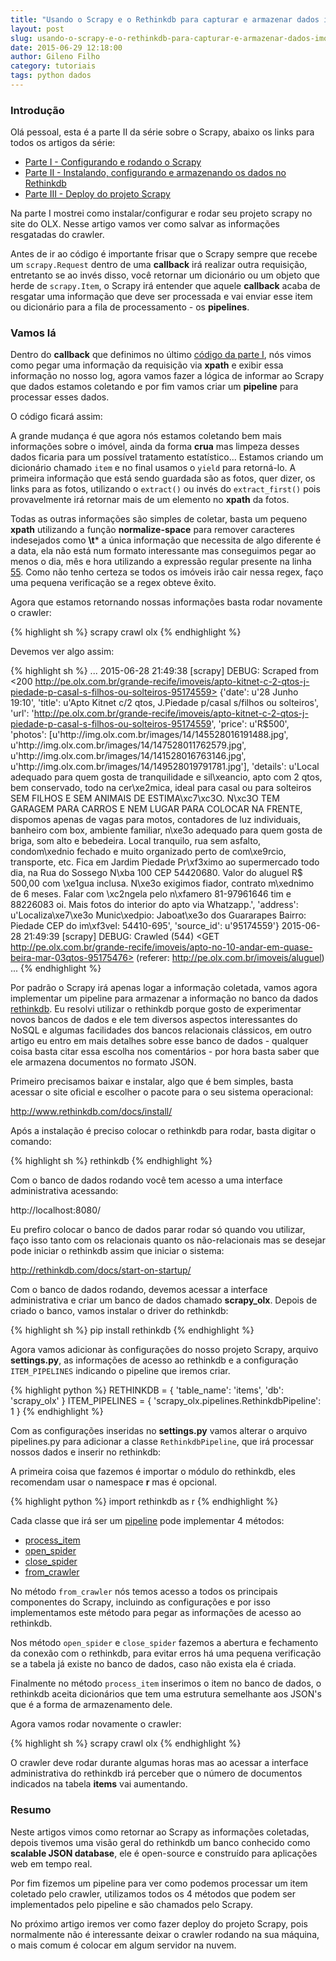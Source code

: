 ```yaml
---
title: "Usando o Scrapy e o Rethinkdb para capturar e armazenar dados imobiliários - Parte II"
layout: post
slug: usando-o-scrapy-e-o-rethinkdb-para-capturar-e-armazenar-dados-imobiliarios-parte-ii
date: 2015-06-29 12:18:00
author: Gileno Filho
category: tutoriais
tags: python dados
---
```


### Introdução

Olá pessoal, esta é a parte II da série sobre o Scrapy, abaixo os links para todos os artigos da série:

- [Parte I - Configurando e rodando o Scrapy](http://gilenofilho.com.br/usando-o-scrapy-e-o-rethinkdb-para-capturar-e-armazenar-dados-imobiliarios-parte-i/)
- [Parte II - Instalando, configurando e armazenando os dados no Rethinkdb](http://gilenofilho.com.br/usando-o-scrapy-e-o-rethinkdb-para-capturar-e-armazenar-dados-imobiliarios-parte-ii/)
- [Parte III - Deploy do projeto Scrapy](http://gilenofilho.com.br/usando-o-scrapy-e-o-rethinkdb-para-capturar-e-armazenar-dados-imobiliarios-parte-iii/)

Na parte I mostrei como instalar/configurar e rodar seu projeto scrapy no site do OLX. Nesse artigo vamos ver como salvar as informações resgatadas do crawler.

Antes de ir ao código é importante frisar que o Scrapy sempre que recebe um `scrapy.Request` dentro de uma **callback** irá realizar outra requisição, entretanto se ao invés disso, você retornar um dicionário ou um objeto que herde de `scrapy.Item`, o Scrapy irá entender que aquele **callback** acaba de resgatar uma informação que deve ser processada e vai enviar esse item ou dicionário para a fila de processamento - os **pipelines**.

### Vamos lá

Dentro do **callback** que definimos no último [código da parte I](https://gist.github.com/gileno/39d3d663a314a56c8e2b#file-olx-py), nós vimos como pegar uma informação da requisição via **xpath** e exibir essa informação no nosso log, agora vamos fazer a lógica de informar ao Scrapy que dados estamos coletando e por fim vamos criar um **pipeline** para processar esses dados.

O código ficará assim:

<script src="https://gist.github.com/gileno/6fbc0cbf1fed942b85de.js"></script>

A grande mudança é que agora nós estamos coletando bem mais informações sobre o imóvel, ainda da forma **crua** mas limpeza desses dados ficaria para um possível tratamento estatístico... Estamos criando um dicionário chamado `item` e no final usamos o `yield` para retorná-lo. A primeira informação que está sendo guardada são as fotos, quer dizer, os links para as fotos, utilizando o `extract()` ou invés do `extract_first()` pois provavelmente irá retornar mais de um elemento no **xpath** da fotos.

Todas as outras informações são simples de coletar, basta um pequeno **xpath** utilizando a função **normalize-space** para remover caracteres indesejados como **\t*** a única informação que necessita de algo diferente é a data, ela não está num formato interessante mas conseguimos pegar ao menos o dia, mês e hora utilizando a expressão regular presente na linha [55](https://gist.github.com/gileno/6fbc0cbf1fed942b85de#file-olx-py-L55). Como não tenho certeza se todos os imóveis irão cair nessa regex, faço uma pequena verificação se a regex obteve êxito.

Agora que estamos retornando nossas informações basta rodar novamente o crawler:

{% highlight sh %}
scrapy crawl olx
{% endhighlight %}

Devemos ver algo assim:

{% highlight sh %}
...
2015-06-28 21:49:38 [scrapy] DEBUG: Scraped from <200 http://pe.olx.com.br/grande-recife/imoveis/apto-kitnet-c-2-qtos-j-piedade-p-casal-s-filhos-ou-solteiros-95174559>
{'date': u'28 Junho 19:10', 'title': u'Apto Kitnet c/2 qtos, J.Piedade p/casal s/filhos ou solteiros', 'url': 'http://pe.olx.com.br/grande-recife/imoveis/apto-kitnet-c-2-qtos-j-piedade-p-casal-s-filhos-ou-solteiros-95174559', 'price': u'R$500', 'photos': [u'http://img.olx.com.br/images/14/145528016191488.jpg', u'http://img.olx.com.br/images/14/147528011762579.jpg', u'http://img.olx.com.br/images/14/141528016763146.jpg', u'http://img.olx.com.br/images/14/149528019791781.jpg'], 'details': u'Local adequado para quem gosta de tranquilidade e sil\xeancio, apto com 2 qtos, bem conservado, todo na cer\xe2mica, ideal para casal ou para solteiros SEM FILHOS E SEM ANIMAIS DE ESTIMA\xc7\xc3O. N\xc3O TEM GARAGEM PARA CARROS E NEM LUGAR PARA COLOCAR NA FRENTE, dispomos apenas de vagas para motos, contadores de luz individuais, banheiro com box, ambiente familiar, n\xe3o adequado para quem gosta de briga, som alto e bebedeira. Local tranquilo, rua sem asfalto, condom\xednio fechado e muito organizado perto de com\xe9rcio, transporte, etc. Fica em Jardim Piedade Pr\xf3ximo ao supermercado todo dia, na Rua do Sossego N\xba 100 CEP 54420680. Valor do aluguel R$ 500,00 com \xe1gua inclusa. N\xe3o exigimos fiador, contrato m\xednimo de 6 meses. Falar com \xc2ngela pelo n\xfamero 81-97961646 tim e 88226083 oi. Mais fotos do interior do apto via Whatzapp.', 'address': u'Localiza\xe7\xe3o Munic\xedpio: Jaboat\xe3o dos Guararapes Bairro: Piedade CEP do im\xf3vel: 54410-695', 'source_id': u'95174559'}
2015-06-28 21:49:39 [scrapy] DEBUG: Crawled (544) <GET http://pe.olx.com.br/grande-recife/imoveis/apto-no-10-andar-em-quase-beira-mar-03qtos-95175476> (referer: http://pe.olx.com.br/imoveis/aluguel)
...
{% endhighlight %}

Por padrão o Scrapy irá apenas logar a informação coletada, vamos agora implementar um pipeline para armazenar a informação no banco da dados [rethinkdb](http://www.rethinkdb.com/). Eu resolvi utilizar o rethinkdb porque gosto de experimentar novos bancos de dados e ele tem diversos aspectos interessantes do NoSQL e algumas facilidades dos bancos relacionais clássicos, em outro artigo eu entro em mais detalhes sobre esse banco de dados - qualquer coisa basta citar essa escolha nos comentários - por hora basta saber que ele armazena documentos no formato JSON.

Primeiro precisamos baixar e instalar, algo que é bem simples, basta acessar o site oficial e escolher o pacote para o seu sistema operacional:

http://www.rethinkdb.com/docs/install/

Após a instalação é preciso colocar o rethinkdb para rodar, basta digitar o comando:

{% highlight sh %}
rethinkdb
{% endhighlight %}

Com o banco de dados rodando você tem acesso a uma interface administrativa acessando:

http://localhost:8080/

Eu prefiro colocar o banco de dados parar rodar só quando vou utilizar, faço isso tanto com os relacionais quanto os não-relacionais mas se desejar pode iniciar o rethinkdb assim que iniciar o sistema:

http://rethinkdb.com/docs/start-on-startup/

Com o banco de dados rodando, devemos acessar a interface administrativa e criar um banco de dados chamado **scrapy_olx**. Depois de criado o banco, vamos instalar o driver do rethinkdb:

{% highlight sh %}
pip install rethinkdb
{% endhighlight %}

Agora vamos adicionar às configurações do nosso projeto Scrapy, arquivo **settings.py**, as informações de acesso ao rethinkdb e a configuração `ITEM_PIPELINES` indicando o pipeline que iremos criar.

{% highlight python %}
RETHINKDB = {
    'table_name': 'items', 'db': 'scrapy_olx'
}
ITEM_PIPELINES = {
    'scrapy_olx.pipelines.RethinkdbPipeline': 1
}
{% endhighlight %}

Com as configurações inseridas no **settings.py** vamos alterar o arquivo pipelines.py para adicionar a classe `RethinkdbPipeline`, que irá processar nossos dados e inserir no rethinkdb:

<script src="https://gist.github.com/gileno/3219ab7caf5be6da5478.js"></script>

A primeira coisa que fazemos é importar o módulo do rethinkdb, eles recomendam usar o namespace **r** mas é opcional.

{% highlight python %}
import rethinkdb as r
{% endhighlight %}

Cada classe que irá ser um [pipeline](http://doc.scrapy.org/en/1.0/topics/item-pipeline.html#item-pipeline) pode implementar 4 métodos:

- [process_item](http://doc.scrapy.org/en/1.0/topics/item-pipeline.html#process_item)
- [open_spider](http://doc.scrapy.org/en/1.0/topics/item-pipeline.html#open_spider)
- [close_spider](http://doc.scrapy.org/en/1.0/topics/item-pipeline.html#close_spider)
- [from_crawler](http://doc.scrapy.org/en/1.0/topics/item-pipeline.html#from_crawler)

No método `from_crawler` nós temos acesso a todos os principais componentes do Scrapy, incluindo as configurações e por isso implementamos este método para pegar as informações de acesso ao rethinkdb.

Nos método `open_spider` e `close_spider` fazemos a abertura e fechamento da conexão com o rethinkdb, para evitar erros há uma pequena verificação se a tabela já existe no banco de dados, caso não exista ela é criada.

Finalmente no método `process_item` inserimos o item no banco de dados, o rethinkdb aceita dicionários que tem uma estrutura semelhante aos JSON's que é a forma de armazenamento dele.

Agora vamos rodar novamente o crawler:

{% highlight sh %}
scrapy crawl olx
{% endhighlight %}

O crawler deve rodar durante algumas horas mas ao acessar a interface administrativa do rethinkdb irá perceber que o número de documentos indicados na tabela **items** vai aumentando.

### Resumo

Neste artigos vimos como retornar ao Scrapy as informações coletadas, depois tivemos uma visão geral do rethinkdb um banco conhecido como **scalable JSON database**, ele é open-source e construído para aplicações web em tempo real.

Por fim fizemos um pipeline para ver como podemos processar um item coletado pelo crawler, utilizamos todos os 4 métodos que podem ser implementados pelo pipeline e são chamados pelo Scrapy.

No próximo artigo iremos ver como fazer deploy do projeto Scrapy, pois normalmente não é interessante deixar o crawler rodando na sua máquina, o mais comum é colocar em algum servidor na nuvem.
